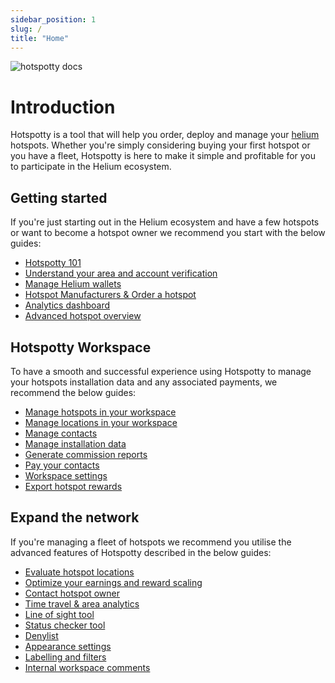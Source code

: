 ```yaml
---
sidebar_position: 1
slug: /
title: "Home"
---
```


![hotspotty docs](/img/hotspotty_docs.png)

# Introduction

Hotspotty is a tool that will help you order, deploy and manage your [helium](https://www.helium.com/) hotspots. Whether you're simply considering buying your first hotspot or you have a fleet, Hotspotty is here to make it simple and profitable for you to participate in the Helium ecosystem.

## Getting started

If you're just starting out in the Helium ecosystem and have a few hotspots or want to become a hotspot owner we recommend you start with the below guides:

- [Hotspotty 101](./getting-started/hotspotty-quickstart.md)
- [Understand your area and account verification](./getting-started/understand-your-area-and-account-verification.md)
- [Manage Helium wallets](./getting-started/add-your-helium-wallet.md)
- [Hotspot Manufacturers & Order a hotspot](./getting-started/order-a-hotspot.md)
- [Analytics dashboard](./getting-started/analytics-dashboard.md)
- [Advanced hotspot overview](./getting-started/hotspot-status.md)

## Hotspotty Workspace

To have a smooth and successful experience using Hotspotty to manage your hotspots installation data and any associated payments, we recommend the below guides:

<!-- - [What is a workspace?](./hotspotty-workspace/What-are-workspaces) -->
- [Manage hotspots in your workspace](./hotspotty-workspace/add-hotspot)
- [Manage locations in your workspace](./hotspotty-workspace/manage-locations)
- [Manage contacts](./hotspotty-workspace/manage-contacts)
- [Manage installation data](./hotspotty-workspace/manage-installation-data)
- [Generate commission reports](./hotspotty-workspace/generate-commission-reports)
- [Pay your contacts](./hotspotty-workspace/pay-your-contacts)
- [Workspace settings](./hotspotty-workspace/settings)
- [Export hotspot rewards](./hotspotty-workspace/tax-reporting)

## Expand the network

If you're managing a fleet of hotspots we recommend you utilise the advanced features of Hotspotty described in the below guides:

- [Evaluate hotspot locations](./expand-the-network/evaluate-hotspot-locations.md)
- [Optimize your earnings and reward scaling](./expand-the-network/optimize-your-earnings-and-reward-scaling.md)
- [Contact hotspot owner](./expand-the-network/contact-hotspot-owner.md)
- [Time travel & area analytics](./expand-the-network/time-travel.md)
- [Line of sight tool](./expand-the-network/line-of-sight.md)
- [Status checker tool](./expand-the-network/status-checker.md)
- [Denylist](./expand-the-network/denylist.md)
- [Appearance settings](./expand-the-network/appearance-settings.md)
- [Labelling and filters](./expand-the-network/labelling-and-filtering.md)
- [Internal workspace comments](./expand-the-network/internal-workspace-comments.md)
